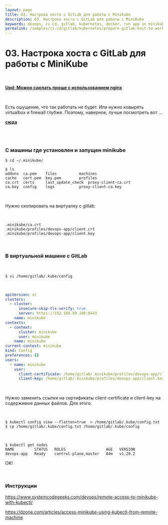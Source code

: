 ```yaml
---
layout: page
title: 03. Настрока хоста с GitLab для работы с MiniKube
description: 03. Настрока хоста с GitLab для работы с MiniKube
keywords: devops, ci-cd, gitlab, kubernetes, docker, run app in minikube with helm
permalink: /samples/ci-cd/gitlab/kubernetes/prepare-gitlab-host-to-work-with-minikube/
---
```


# 03. Настрока хоста с GitLab для работы с MiniKube

<br/>

**[Upd: Можно сделать проще с использованием nginx](//docs.k8s.ru/tools/containers/kubernetes/minikube/setup/remote-connection-docker/)**

<br/>

Есть ошущение, что так работать не будет. Или нужно ковырять virtualbox и firewall глубже. Поэтому, наверное, лучше посмотреть вот ...

**[сюда](//docs.k8s.ru/tools/containers/kubernetes/minikube/setup/remote-connection-virtualbox/)**

<br/>

<!--
$ minikube --profile devops-app start --apiserver-ips=192.168.1.101

<!--

    // root password: kubeadmin
    $ scp 192.168.1.101:/home/marley/.kube/config ~/.kube/config

-->

<br/>

### С машины где установлен и запущен minikube

```
$ cd ~/.minikube/

$ ls
addons	ca.pem	  files		     machines
cache	cert.pem  key.pem	     profiles
ca.crt	certs	  last_update_check  proxy-client-ca.crt
ca.key	config	  logs		     proxy-client-ca.key
```

<br/>

Нужно скопировать на виртуалку с gitlab:

<br/>

```
.minikube/ca.crt
.minikube/profiles/devops-app/client.crt
.minikube/profiles/devops-app/client.key
```

<br/>

### В виртуальной машине с GitLab

<!--

В интернетах инструкции, в которых предлагают делать PORT FORWARD для 8443. У меня сам форвард не заработал.

echo -n 'my-string' | base64

-->

<br/>

```
$ vi /home/gitlab/.kube/config
```

<br/>

```yaml
apiVersion: v1
clusters:
  - cluster:
      insecure-skip-tls-verify: true
      server: https://192.168.99.100:8443
    name: minikube
contexts:
  - context:
      cluster: minikube
      user: minikube
    name: minikube
current-context: minikube
kind: Config
preferences: {}
users:
  - name: minikube
    user:
      client-certificate: /home/gitlab/.minikube/profiles/devops-app/client.crt
      client-key: /home/gitlab/.minikube/profiles/devops-app/client.key
```

<br/>

Нужно заменить ссылки на сертификаты client-certificate и client-key на содержимое данных файлов. Для этого.

<br/>

```
$ kubectl config view --flatten=true  > /home/gitlab/.kube/config.txt
$ cp /home/gitlab/.kube/config.txt /home/gitlab/.kube/config
```

<br/>

```
$ kubectl get nodes
NAME         STATUS   ROLES                  AGE   VERSION
devops-app   Ready    control-plane,master   84m   v1.20.2
```

OK!

<br/>

### Инструкции

https://www.systemcodegeeks.com/devops/remote-access-to-minikube-with-kubectl/

https://dzone.com/articles/access-minikube-using-kubectl-from-remote-machine
